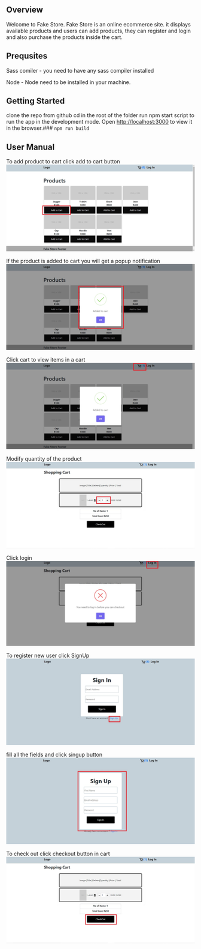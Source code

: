 ## Overview

Welcome to Fake Store. Fake Store is an online ecommerce site. it displays available products and users can add products, they can register and login and also purchase the products inside the cart. 

## Prequsites

Sass comiler - you need to have any sass compiler installed 

Node - Node need to be installed in your machine.
## Getting Started

clone the repo from github
cd in the root of the folder
run npm start script to run the app in the development mode.
Open [http://localhost:3000](http://localhost:3000) to view it in the browser.### `npm run build`


## User Manual

To add product to cart click add to cart button
![alt text](https://github.com/Btshwanelo/shopping-cart/blob/master/src/assets/images/addToCart.jpg)


If the product is added to  cart you will get a popup notification
![alt text](https://github.com/Btshwanelo/shopping-cart/blob/master/src/assets/images/addedToCartAlert.jpg)


Click cart to view items in a cart
![alt text](https://github.com/Btshwanelo/shopping-cart/blob/master/src/assets/images/numberOfItems.jpg)


Modify quantity of the product
![alt text](https://github.com/Btshwanelo/shopping-cart/blob/master/src/assets/images/incrementQuantity.jpg)


Click login
![alt text](https://github.com/Btshwanelo/shopping-cart/blob/master/src/assets/images/login.jpg)


To register new user click SignUp
![alt text](https://github.com/Btshwanelo/shopping-cart/blob/master/src/assets/images/signIn.jpg)


fill all the fields and click singup button
![alt text](https://github.com/Btshwanelo/shopping-cart/blob/master/src/assets/images/signUpForm.jpg)


To check out click checkout button in cart
![alt text](https://github.com/Btshwanelo/shopping-cart/blob/master/src/assets/images/checkOut.jpg)
